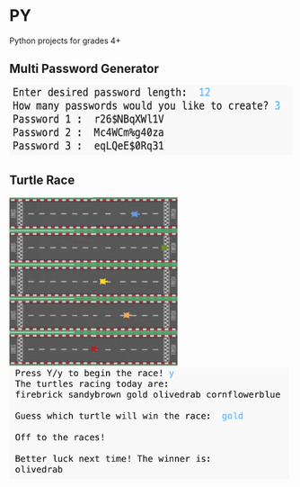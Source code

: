 # PY
Python projects for grades 4+

## Multi Password Generator

<img src="/MultiPasswordGenerator.png" width="574" height="123" />


## Turtle Race

<img src="/TurtleRace.png" width="300" height="300" />
<img src="/TurtleRaceTerminal.png" width="498" height="198" />


